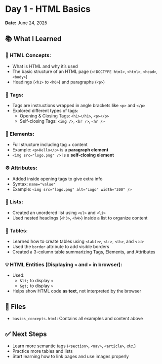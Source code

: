 # Day 1 - HTML Basics

**Date:** June 24, 2025

## 📚 What I Learned

### 🧱 HTML Concepts:
- What is HTML and why it’s used
- The basic structure of an HTML page (`<!DOCTYPE html>`, `<html>`, `<head>`, `<body>`)
- Headings (`<h1>` to `<h6>`) and paragraphs (`<p>`)

### 🔖 Tags:
- Tags are instructions wrapped in angle brackets like `<p>` and `</p>`
- Explored different types of tags:
  - Opening & Closing Tags: `<h1></h1>`, `<p></p>`
  - Self-closing Tags: `<img />`, `<br />`, `<hr />`

### 🧩 Elements:
- Full structure including tag + content
- Example: `<p>Hello</p>` is a **paragraph element**
- `<img src="logo.png" />` is a **self-closing element**

### ⚙️ Attributes:
- Added inside opening tags to give extra info
- Syntax: `name="value"`
- Example: `<img src="logo.png" alt="Logo" width="200" />`

### 📝 Lists:
- Created an unordered list using `<ul>` and `<li>`
- Used nested headings (`<h3>`, `<h4>`) inside a list to organize content

### 🧾 Tables:
- Learned how to create tables using `<table>`, `<tr>`, `<th>`, and `<td>`
- Used the `border` attribute to add visible borders
- Created a 3-column table summarizing Tags, Elements, and Attributes

### 💡 HTML Entities (Displaying `<` and `>` in browser):
- Used:
  - `&lt;` to display `<`
  - `&gt;` to display `>`
- Helps show HTML code **as text**, not interpreted by the browser

## 📂 Files
- `basics_concepts.html`: Contains all examples and content above

## ✅ Next Steps
- Learn more semantic tags (`<section>`, `<nav>`, `<article>`, etc.)
- Practice more tables and lists
- Start learning how to link pages and use images properly
